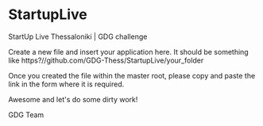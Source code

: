 StartupLive
===========

StartUp Live Thessaloniki | GDG challenge

Create a new file and insert your application here. It should be something like https?//github.com/GDG-Thess/StartupLive/your_folder

Once you created the file within the master root, please copy and paste the link in the form where it is required.

Awesome and let's do some dirty work!

GDG Team
